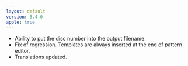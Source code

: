 ```yaml
---
layout: default
version: 5.4.0
apple: true
---
```


* Ability to put the disc number into the output filename.
* Fix of regression. Templates are always inserted at the end of pattern editor.
* Translations updated.



